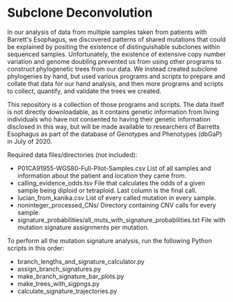 # Subclone Deconvolution

In our analysis of data from multiple samples taken from patients with Barrett's Esophagus, we discovered patterns of shared mutations that could be explained by positing the existence of distinguishable subclones within sequenced samples.  Unfortunately, the existence of extensive copy number variation and genome doubling prevented us from using other programs to construct phylogenetic trees from our data.  We instead created subclone phylogenies by hand, but used various programs and scripts to prepare and collate that data for our hand analysis, and then more programs and scripts to collect, quantify, and validate the trees we created.

This repository is a collection of those programs and scripts.  The data itself is not directly downloadable, as it contains genetic information from living individuals who have not consented to having their genetic information disclosed in this way, but will be made available to researchers of Barretts Esophagus as part of the database of Genotypes and Phenotypes (dbGaP) in July of 2020.

Required data files/directories (not included):
* P01CA91955-WGS80-Full-Pilot-Samples.csv List of all samples and information about the patient and location they came from.
* calling_evidence_odds.tsv	File that calculates the odds of a given sample being diploid or tetraploid.  Last column is the final call.
* lucian_from_kanika.csv	List of every called mutation in every sample.
* noninteger_processed_CNs/	Directory containing CNV calls for every sample.
* signature_probabilities/all_muts_with_signature_probabilities.txt	File with mutation signature assignments per mutation.


To perform all the mutation signature analysis, run the following Python scripts in this order:

* branch_lengths_and_signature_calculator.py
* assign_branch_signatures.py
* make_branch_signature_bar_plots.py
* make_trees_with_sigpngs.py
* calculate_signature_trajectories.py

